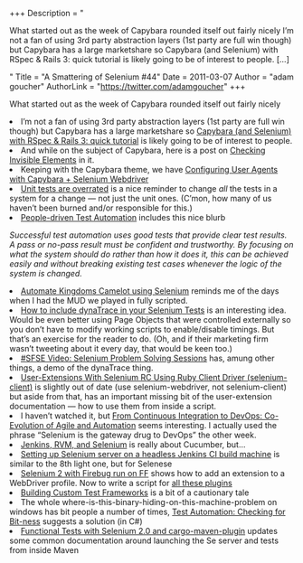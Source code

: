 +++
Description = "<p>What started out as the week of Capybara rounded itself out fairly nicely I’m not a fan of using 3rd party abstraction layers (1st party are full win though) but Capybara has a large marketshare so Capybara (and Selenium) with RSpec & Rails 3: quick tutorial is likely going to be of interest to people. […]</p>"
Title = "A Smattering of Selenium #44"
Date = 2011-03-07
Author = "adam goucher"
AuthorLink = "https://twitter.com/adamgoucher"
+++

<p>What started out as the week of Capybara rounded itself out fairly nicely</p>
<li>I&#8217;m not a fan of using 3rd party abstraction layers (1st party are full win though) but Capybara has a large marketshare so <a href="http://opinionated-programmer.com/2011/02/capybara-and-selenium-with-rspec-and-rails-3">Capybara (and Selenium) with RSpec &amp; Rails 3: quick tutorial</a> is likely going to be of interest to people.</li>
<li>And while on the subject of Capybara, here is a post on <a href="http://testobsessed.com/2011/03/01/checking-invisible-elements/">Checking Invisible Elements</a> in it.</li>
<li>Keeping with the Capybara theme, we have <a href="http://blog.plataformatec.com.br/2011/03/configuring-user-agents-with-capybara-selenium-webdriver/">Configuring User Agents with Capybara + Selenium Webdriver</a></li>
<li><a href="http://devlicio.us/blogs/krzysztof_kozmic/archive/2011/02/28/unit-tests-are-overrated.aspx">Unit tests are overrated</a> is a nice reminder to change <i>all</i> the tests in a system for a change &#8212; not just the unit ones. (C&#8217;mon, how many of us haven&#8217;t been burned and/or responsible for this.)</li>
<li><a href="http://www.stickyminds.com/sitewide.asp?Function=edetail&amp;ObjectType=COL&amp;ObjectId=16692&amp;tth=DYN&amp;tt=siteemail&amp;iDyn=2">People-driven Test Automation</a> includes this nice blurb
<p><i>Successful test automation uses good tests that provide clear test results. A pass or no-pass result must be confident and trustworthy. By focusing on what the system should do rather than how it does it, this can be achieved easily and without breaking existing test cases whenever the logic of the system is changed.</i></li>
<li><a href="http://wordpressvideos.tv/wordpress-plugins/automate-kingdoms-camelot-using-selenium">Automate Kingdoms Camelot using Selenium</a> reminds me of the days when I had the MUD we played in fully scripted.</li>
<li><a href="https://community.dynatrace.com/community/display/PUB/How+to+include+dynaTrace+in+your+Selenium+Tests">How to include dynaTrace in your Selenium Tests</a> is an interesting idea. Would be even better using Page Objects that were controlled externally so you don&#8217;t have to modify working scripts to enable/disable timings. But that&#8217;s an exercise for the reader to do. (Oh, and if their marketing firm wasn&#8217;t tweeting about it every day, that would be keen too.)</li>
<li><a href="http://saucelabs.com/blog/index.php/2011/03/sfse-video-selenium-problem-solving-sessions/">#SFSE Video: Selenium Problem Solving Sessions</a> has, amung other things, a demo of the dynaTrace thing.</li>
<li><a href="http://bernardlago.wordpress.com/2011/03/02/user-extensions-with-selenium-rc-using-ruby-client-driver-selenium-client/">User-Extensions With Selenium RC Using Ruby Client Driver (selenium-client)</a> is slightly out of date (use selenium-webdriver, not selenium-client) but aside from that, has an important missing bit of the user-extension documentation &#8212; how to use them from inside a script.</li>
<li>I haven&#8217;t watched it, but <a href="http://www.anthillpro.com/html/resources/webinars/From_Continuous_Integration_to_DevOps_Co-Evolution_of_Agile_and_Automation.html">From Continuous Integration to DevOps: Co-Evolution of Agile and Automation</a> seems interesting. I actually used the phrase &#8220;Selenium is the gateway drug to DevOps&#8221; the other week.</li>
<li><a href="http://blog.8thlight.com/articles/2011/3/2/jenkins-rvm-and-selenium">Jenkins, RVM, and Selenium</a> is really about Cucumber, but&#8230;</li>
<li><a href="http://www.labelmedia.co.uk/blog/posts/setting-up-selenium-server-on-a-headless-jenkins-ci-build-machine.html">Setting up Selenium server on a headless Jenkins CI build machine</a> is similar to the 8th light one, but for Selenese</li>
<li><a href="http://www.sujitnayak.com/?p=527">Selenium 2 with Firebug run on FF</a> shows how to add an extension to a WebDriver profile. Now to write a script for <a href="http://moolya.com/blog/2011/03/04/addon-mindmap-for-testers-from-moolya/">all these plugins</a></li>
<li><a href="http://www.bryancook.net/2011/03/building-custom-test-frameworks.html">Building Custom Test Frameworks</a> is a bit of a cautionary tale</a></li>
<li>The whole where-is-this-binary-hiding-on-this-machine-problem on windows has bit people a number of times, <a href="http://www.testingmentor.com/imtesty/2011/03/03/test-automation-checking-for-bit-ness">Test Automation: Checking for Bit-ness</a> suggests a solution (in C#)</li>
<li><a href="http://english.valdemarjr.net/2011/03/04/functional-tests-with-selenium-2-0-and-cargo-maven-plugin/">Functional Tests with Selenium 2.0 and cargo-maven-plugin</a> updates some common documentation around launching the Se server and tests from inside Maven</li>
</ul>

